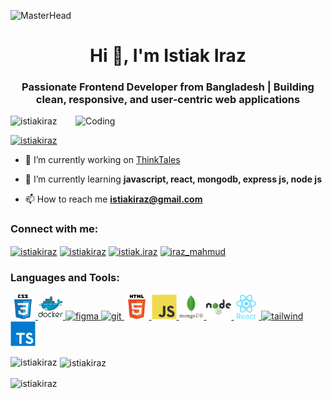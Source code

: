 ![MasterHead](https://blogger.googleusercontent.com/img/b/R29vZ2xl/AVvXsEjNMI5rE_hpc1hmAJTKgKUic-FYChZQdvxIb1te_uyepIHET8eZbTpDKQhkvFRJAE_Yh3GdB0bRByDrbRAW8WnJ3h0hjFf8EHECLy43JQcAUoWkepjuvutjeT3yLa1hTcpR9J7GKsHMsOsHe9w3j0LkdGlMXodLAiog5UmxxaWsRrfkKjRTOcCgnsXXeqU/s1584/bann.jpg)
<h1 align="center">Hi 👋, I'm Istiak Iraz</h1>
<h3 align="center">Passionate Frontend Developer from Bangladesh | Building clean, responsive, and user-centric web applications</h3>
<img align="right" alt="Coding" width="400" src="https://cdn.dribbble.com/users/1162077/screenshots/3848914/programmer.gif">

<p align="left"> <img src="https://komarev.com/ghpvc/?username=istiakiraz&label=Profile%20views&color=0e75b6&style=flat" alt="istiakiraz" /> </p>

<p align="left"> <a href="https://twitter.com/istiakiraz" target="blank"><img src="https://img.shields.io/twitter/follow/istiakiraz?logo=twitter&style=for-the-badge" alt="istiakiraz" /></a> </p>

- 🔭 I’m currently working on [ThinkTales](https://thinktales.netlify.app/)

- 🌱 I’m currently learning **javascript, react, mongodb, express js, node js**

- 📫 How to reach me **istiakiraz@gmail.com**

<h3 align="left">Connect with me:</h3>
<p align="left">
<a href="https://twitter.com/istiakiraz" target="blank"><img align="center" src="https://raw.githubusercontent.com/rahuldkjain/github-profile-readme-generator/master/src/images/icons/Social/twitter.svg" alt="istiakiraz" height="30" width="40" /></a>
<a href="https://linkedin.com/in/istiakiraz" target="blank"><img align="center" src="https://raw.githubusercontent.com/rahuldkjain/github-profile-readme-generator/master/src/images/icons/Social/linked-in-alt.svg" alt="istiakiraz" height="30" width="40" /></a>
<a href="https://fb.com/istiak.iraz" target="blank"><img align="center" src="https://raw.githubusercontent.com/rahuldkjain/github-profile-readme-generator/master/src/images/icons/Social/facebook.svg" alt="istiak.iraz" height="30" width="40" /></a>
<a href="https://instagram.com/iraz_mahmud" target="blank"><img align="center" src="https://raw.githubusercontent.com/rahuldkjain/github-profile-readme-generator/master/src/images/icons/Social/instagram.svg" alt="iraz_mahmud" height="30" width="40" /></a>
</p>

<h3 align="left">Languages and Tools:</h3>
<p align="left"> <a href="https://www.w3schools.com/css/" target="_blank" rel="noreferrer"> <img src="https://raw.githubusercontent.com/devicons/devicon/master/icons/css3/css3-original-wordmark.svg" alt="css3" width="40" height="40"/> </a> <a href="https://www.docker.com/" target="_blank" rel="noreferrer"> <img src="https://raw.githubusercontent.com/devicons/devicon/master/icons/docker/docker-original-wordmark.svg" alt="docker" width="40" height="40"/> </a> <a href="https://www.figma.com/" target="_blank" rel="noreferrer"> <img src="https://www.vectorlogo.zone/logos/figma/figma-icon.svg" alt="figma" width="40" height="40"/> </a> <a href="https://git-scm.com/" target="_blank" rel="noreferrer"> <img src="https://www.vectorlogo.zone/logos/git-scm/git-scm-icon.svg" alt="git" width="40" height="40"/> </a> <a href="https://www.w3.org/html/" target="_blank" rel="noreferrer"> <img src="https://raw.githubusercontent.com/devicons/devicon/master/icons/html5/html5-original-wordmark.svg" alt="html5" width="40" height="40"/> </a> <a href="https://developer.mozilla.org/en-US/docs/Web/JavaScript" target="_blank" rel="noreferrer"> <img src="https://raw.githubusercontent.com/devicons/devicon/master/icons/javascript/javascript-original.svg" alt="javascript" width="40" height="40"/> </a> <a href="https://www.mongodb.com/" target="_blank" rel="noreferrer"> <img src="https://raw.githubusercontent.com/devicons/devicon/master/icons/mongodb/mongodb-original-wordmark.svg" alt="mongodb" width="40" height="40"/> </a> <a href="https://nodejs.org" target="_blank" rel="noreferrer"> <img src="https://raw.githubusercontent.com/devicons/devicon/master/icons/nodejs/nodejs-original-wordmark.svg" alt="nodejs" width="40" height="40"/> </a> <a href="https://reactjs.org/" target="_blank" rel="noreferrer"> <img src="https://raw.githubusercontent.com/devicons/devicon/master/icons/react/react-original-wordmark.svg" alt="react" width="40" height="40"/> </a> <a href="https://tailwindcss.com/" target="_blank" rel="noreferrer"> <img src="https://www.vectorlogo.zone/logos/tailwindcss/tailwindcss-icon.svg" alt="tailwind" width="40" height="40"/> </a> <a href="https://www.typescriptlang.org/" target="_blank" rel="noreferrer"> <img src="https://raw.githubusercontent.com/devicons/devicon/master/icons/typescript/typescript-original.svg" alt="typescript" width="40" height="40"/> </a> </p>

<p><img align="left" src="https://github-readme-stats.vercel.app/api/top-langs?username=istiakiraz&show_icons=true&locale=en&layout=compact" alt="istiakiraz" /></p>

<p>&nbsp;<img align="center" src="https://github-readme-stats.vercel.app/api?username=istiakiraz&show_icons=true&locale=en" alt="istiakiraz" /></p>

<p><img align="center" src="https://github-readme-streak-stats.herokuapp.com/?user=istiakiraz&" alt="istiakiraz" /></p>

